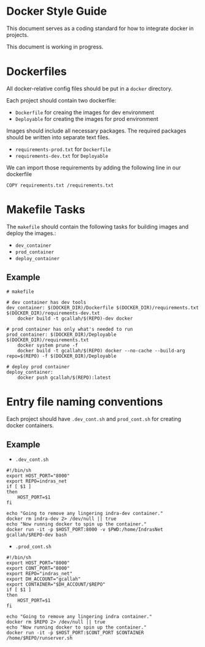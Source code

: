 # Docker Style Guide 
  
This document serves as a coding standard for how to integrate docker in projects.

This document is working in progress.

# Dockerfiles

All docker-relative config files should be put in a `docker`  directory. 

Each project should contain two dockerfile:

* `Dockerfile` for creaing the images for dev environment
* `Deployable` for creating the images for prod environment

Images should include all necessary packages. The required packages should be written into separate text files.  
* `requirements-prod.txt` for  `Dockerfile` 
* `requirements-dev.txt` for `Deployable`

We can import those requirements by adding the following line in our dockerfile

`COPY requirements.txt /requirements.txt`

# Makefile Tasks

The `makefile` should contain the following tasks for building images and deploy the images.:
* `dev_container`
* `prod_container`
* `deploy_container`

## Example
```
# makefile

# dev container has dev tools
dev_container: $(DOCKER_DIR)/Dockerfile $(DOCKER_DIR)/requirements.txt $(DOCKER_DIR)/requirements-dev.txt
	docker build -t gcallah/$(REPO)-dev docker

# prod container has only what's needed to run
prod_container: $(DOCKER_DIR)/Deployable $(DOCKER_DIR)/requirements.txt
	docker system prune -f
	docker build -t gcallah/$(REPO) docker --no-cache --build-arg repo=$(REPO) -f $(DOCKER_DIR)/Deployable

# deploy prod container
deploy_container:
	docker push gcallah/$(REPO):latest
```

# Entry file naming conventions

Each project should have `.dev_cont.sh` and `prod_cont.sh`  for creating docker containers.

## Example

* `.dev_cont.sh`

```
#!/bin/sh
export HOST_PORT="8000"
export REPO=indras_net
if [ $1 ]
then
    HOST_PORT=$1
fi

echo "Going to remove any lingering indra-dev container."
docker rm indra-dev 2> /dev/null || true
echo "Now running docker to spin up the container."
docker run -it -p $HOST_PORT:8000 -v $PWD:/home/IndrasNet gcallah/$REPO-dev bash

```

* `.prod_cont.sh`

```
#!/bin/sh
export HOST_PORT="8000"
export CONT_PORT="8000"
export REPO="indras_net"
export DH_ACCOUNT="gcallah"
export CONTAINER="$DH_ACCOUNT/$REPO"
if [ $1 ]
then
    HOST_PORT=$1
fi

echo "Going to remove any lingering indra container."
docker rm $REPO 2> /dev/null || true
echo "Now running docker to spin up the container."
docker run -it -p $HOST_PORT:$CONT_PORT $CONTAINER /home/$REPO/runserver.sh

```
